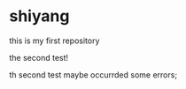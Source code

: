 # shiyang
this is my first repository

the second test!

th second test maybe occurrded some errors;
